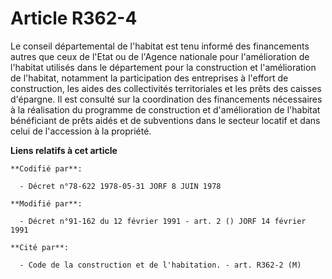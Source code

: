 # Article R362-4

Le conseil départemental de l'habitat est tenu informé des financements autres que ceux de l'Etat ou de l'Agence nationale
pour l'amélioration de l'habitat utilisés dans le département pour la construction et l'amélioration de l'habitat, notamment
la participation des entreprises à l'effort de construction, les aides des collectivités territoriales et les prêts des
caisses d'épargne. Il est consulté sur la coordination des financements nécessaires à la réalisation du programme de
construction et d'amélioration de l'habitat bénéficiant de prêts aidés et de subventions dans le secteur locatif et dans
celui de l'accession à la propriété.

**Liens relatifs à cet article**

	**Codifié par**:

	  - Décret n°78-622 1978-05-31 JORF 8 JUIN 1978

	**Modifié par**:

	  - Décret n°91-162 du 12 février 1991 - art. 2 () JORF 14 février 1991

	**Cité par**:

	  - Code de la construction et de l'habitation. - art. R362-2 (M)
